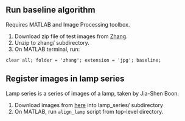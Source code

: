 Run baseline algorithm
---
Requires MATLAB and Image Processing toolbox.

1. Download zip file of test images from [Zhang](http://pages.cs.wisc.edu/~jiaxu/misc/exposures.zip).
2. Unzip to zhang/ subdirectory.
2. On MATLAB terminal, run:

<b></b>

    clear all; folder = 'zhang'; extension = 'jpg'; baseline;

Register images in lamp series
---

Lamp series is a series of images of a lamp, taken by Jia-Shen Boon.

1. Download images from [here](https://www.dropbox.com/sh/z3tlqvyl3j3ij15/AADg49yG62HyMWsq8V66mWVUa?dl=0) into lamp_series/ subdirectory
2. On MATLAB, run `align_lamp` script from top-level directory.
